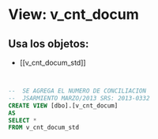# View: v_cnt_docum

## Usa los objetos:
- [[v_cnt_docum_std]]

```sql


--	SE AGREGA EL NUMERO DE CONCILIACION
--	JSARMIENTO MARZO/2013 SRS: 2013-0332
CREATE VIEW [dbo].[v_cnt_docum]
AS
SELECT *
FROM v_cnt_docum_std


```
